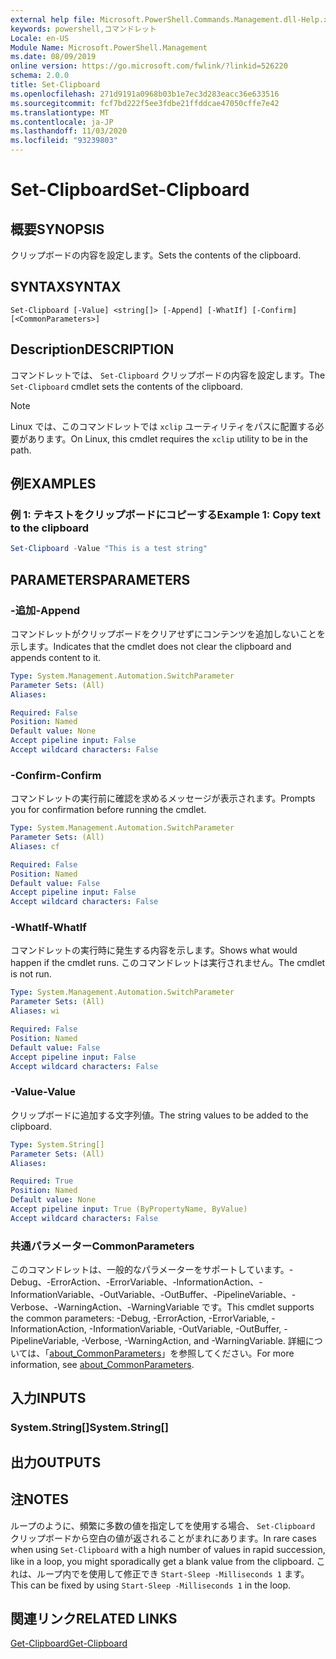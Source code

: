 ```yaml
---
external help file: Microsoft.PowerShell.Commands.Management.dll-Help.xml
keywords: powershell,コマンドレット
Locale: en-US
Module Name: Microsoft.PowerShell.Management
ms.date: 08/09/2019
online version: https://go.microsoft.com/fwlink/?linkid=526220
schema: 2.0.0
title: Set-Clipboard
ms.openlocfilehash: 271d9191a0968b03b1e7ec3d283eacc36e633516
ms.sourcegitcommit: fcf7bd222f5ee3fdbe21ffddcae47050cffe7e42
ms.translationtype: MT
ms.contentlocale: ja-JP
ms.lasthandoff: 11/03/2020
ms.locfileid: "93239803"
---
```

# <span data-ttu-id="aa76e-103">Set-Clipboard</span><span class="sxs-lookup"><span data-stu-id="aa76e-103">Set-Clipboard</span></span>

## <span data-ttu-id="aa76e-104">概要</span><span class="sxs-lookup"><span data-stu-id="aa76e-104">SYNOPSIS</span></span>
<span data-ttu-id="aa76e-105">クリップボードの内容を設定します。</span><span class="sxs-lookup"><span data-stu-id="aa76e-105">Sets the contents of the clipboard.</span></span>

## <span data-ttu-id="aa76e-106">SYNTAX</span><span class="sxs-lookup"><span data-stu-id="aa76e-106">SYNTAX</span></span>

```
Set-Clipboard [-Value] <string[]> [-Append] [-WhatIf] [-Confirm] [<CommonParameters>]
```

## <span data-ttu-id="aa76e-107">Description</span><span class="sxs-lookup"><span data-stu-id="aa76e-107">DESCRIPTION</span></span>

<span data-ttu-id="aa76e-108">コマンドレットでは、 `Set-Clipboard` クリップボードの内容を設定します。</span><span class="sxs-lookup"><span data-stu-id="aa76e-108">The `Set-Clipboard` cmdlet sets the contents of the clipboard.</span></span>

> [!NOTE]
> <span data-ttu-id="aa76e-109">Linux では、このコマンドレットでは `xclip` ユーティリティをパスに配置する必要があります。</span><span class="sxs-lookup"><span data-stu-id="aa76e-109">On Linux, this cmdlet requires the `xclip` utility to be in the path.</span></span>

## <span data-ttu-id="aa76e-110">例</span><span class="sxs-lookup"><span data-stu-id="aa76e-110">EXAMPLES</span></span>

### <span data-ttu-id="aa76e-111">例 1: テキストをクリップボードにコピーする</span><span class="sxs-lookup"><span data-stu-id="aa76e-111">Example 1: Copy text to the clipboard</span></span>

```powershell
Set-Clipboard -Value "This is a test string"
```

## <span data-ttu-id="aa76e-112">PARAMETERS</span><span class="sxs-lookup"><span data-stu-id="aa76e-112">PARAMETERS</span></span>

### <span data-ttu-id="aa76e-113">-追加</span><span class="sxs-lookup"><span data-stu-id="aa76e-113">-Append</span></span>

<span data-ttu-id="aa76e-114">コマンドレットがクリップボードをクリアせずにコンテンツを追加しないことを示します。</span><span class="sxs-lookup"><span data-stu-id="aa76e-114">Indicates that the cmdlet does not clear the clipboard and appends content to it.</span></span>

```yaml
Type: System.Management.Automation.SwitchParameter
Parameter Sets: (All)
Aliases:

Required: False
Position: Named
Default value: None
Accept pipeline input: False
Accept wildcard characters: False
```

### <span data-ttu-id="aa76e-115">-Confirm</span><span class="sxs-lookup"><span data-stu-id="aa76e-115">-Confirm</span></span>

<span data-ttu-id="aa76e-116">コマンドレットの実行前に確認を求めるメッセージが表示されます。</span><span class="sxs-lookup"><span data-stu-id="aa76e-116">Prompts you for confirmation before running the cmdlet.</span></span>

```yaml
Type: System.Management.Automation.SwitchParameter
Parameter Sets: (All)
Aliases: cf

Required: False
Position: Named
Default value: False
Accept pipeline input: False
Accept wildcard characters: False
```

### <span data-ttu-id="aa76e-117">-WhatIf</span><span class="sxs-lookup"><span data-stu-id="aa76e-117">-WhatIf</span></span>

<span data-ttu-id="aa76e-118">コマンドレットの実行時に発生する内容を示します。</span><span class="sxs-lookup"><span data-stu-id="aa76e-118">Shows what would happen if the cmdlet runs.</span></span> <span data-ttu-id="aa76e-119">このコマンドレットは実行されません。</span><span class="sxs-lookup"><span data-stu-id="aa76e-119">The cmdlet is not run.</span></span>

```yaml
Type: System.Management.Automation.SwitchParameter
Parameter Sets: (All)
Aliases: wi

Required: False
Position: Named
Default value: False
Accept pipeline input: False
Accept wildcard characters: False
```

### <span data-ttu-id="aa76e-120">-Value</span><span class="sxs-lookup"><span data-stu-id="aa76e-120">-Value</span></span>

<span data-ttu-id="aa76e-121">クリップボードに追加する文字列値。</span><span class="sxs-lookup"><span data-stu-id="aa76e-121">The string values to be added to the clipboard.</span></span>

```yaml
Type: System.String[]
Parameter Sets: (All)
Aliases:

Required: True
Position: Named
Default value: None
Accept pipeline input: True (ByPropertyName, ByValue)
Accept wildcard characters: False
```

### <span data-ttu-id="aa76e-122">共通パラメーター</span><span class="sxs-lookup"><span data-stu-id="aa76e-122">CommonParameters</span></span>

<span data-ttu-id="aa76e-123">このコマンドレットは、一般的なパラメーターをサポートしています。-Debug、-ErrorAction、-ErrorVariable、-InformationAction、-InformationVariable、-OutVariable、-OutBuffer、-PipelineVariable、-Verbose、-WarningAction、-WarningVariable です。</span><span class="sxs-lookup"><span data-stu-id="aa76e-123">This cmdlet supports the common parameters: -Debug, -ErrorAction, -ErrorVariable, -InformationAction, -InformationVariable, -OutVariable, -OutBuffer, -PipelineVariable, -Verbose, -WarningAction, and -WarningVariable.</span></span> <span data-ttu-id="aa76e-124">詳細については、「[about_CommonParameters](https://go.microsoft.com/fwlink/?LinkID=113216)」を参照してください。</span><span class="sxs-lookup"><span data-stu-id="aa76e-124">For more information, see [about_CommonParameters](https://go.microsoft.com/fwlink/?LinkID=113216).</span></span>

## <span data-ttu-id="aa76e-125">入力</span><span class="sxs-lookup"><span data-stu-id="aa76e-125">INPUTS</span></span>

### <span data-ttu-id="aa76e-126">System.String[]</span><span class="sxs-lookup"><span data-stu-id="aa76e-126">System.String[]</span></span>

## <span data-ttu-id="aa76e-127">出力</span><span class="sxs-lookup"><span data-stu-id="aa76e-127">OUTPUTS</span></span>

## <span data-ttu-id="aa76e-128">注</span><span class="sxs-lookup"><span data-stu-id="aa76e-128">NOTES</span></span>

<span data-ttu-id="aa76e-129">ループのように、頻繁に多数の値を指定してを使用する場合、 `Set-Clipboard` クリップボードから空白の値が返されることがまれにあります。</span><span class="sxs-lookup"><span data-stu-id="aa76e-129">In rare cases when using `Set-Clipboard` with a high number of values in rapid succession, like in a loop, you might sporadically get a blank value from the clipboard.</span></span> <span data-ttu-id="aa76e-130">これは、ループ内でを使用して修正でき `Start-Sleep -Milliseconds 1` ます。</span><span class="sxs-lookup"><span data-stu-id="aa76e-130">This can be fixed by using `Start-Sleep -Milliseconds 1` in the loop.</span></span>

## <span data-ttu-id="aa76e-131">関連リンク</span><span class="sxs-lookup"><span data-stu-id="aa76e-131">RELATED LINKS</span></span>

[<span data-ttu-id="aa76e-132">Get-Clipboard</span><span class="sxs-lookup"><span data-stu-id="aa76e-132">Get-Clipboard</span></span>](Get-Clipboard.md)
